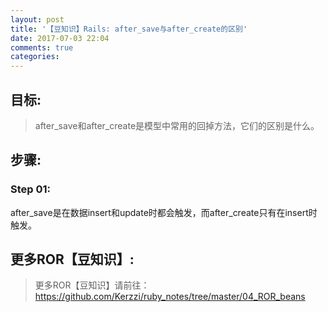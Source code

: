 ```yaml
---
layout: post
title: '【豆知识】Rails: after_save与after_create的区别'
date: 2017-07-03 22:04
comments: true
categories: 
---
```

## 目标:
> after_save和after_create是模型中常用的回掉方法，它们的区别是什么。

## 步骤:
### Step 01:
after_save是在数据insert和update时都会触发，而after_create只有在insert时触发。

## 更多ROR【豆知识】:
> 更多ROR【豆知识】请前往：https://github.com/Kerzzi/ruby_notes/tree/master/04_ROR_beans